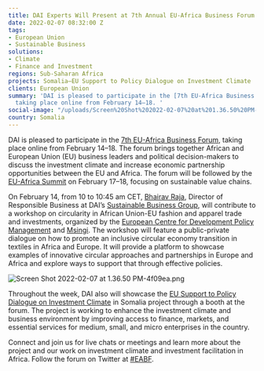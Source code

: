 ```yaml
---
title: DAI Experts Will Present at 7th Annual EU-Africa Business Forum
date: 2022-02-07 08:32:00 Z
tags:
- European Union
- Sustainable Business
solutions:
- Climate
- Finance and Investment
regions: Sub-Saharan Africa
projects: Somalia—EU Support to Policy Dialogue on Investment Climate
clients: European Union
summary: 'DAI is pleased to participate in the [7th EU-Africa Business Forum](https://www.euafrica-businessforum.com/),
  taking place online from February 14–18. '
social-image: "/uploads/Screen%20Shot%202022-02-07%20at%201.36.50%20PM-3f2d04.png"
country: Somalia
---
```


DAI is pleased to participate in the [7th EU-Africa Business Forum](https://www.euafrica-businessforum.com/), taking place online from February 14–18. The forum brings together African and European Union (EU) business leaders and political decision-makers to discuss the investment climate and increase economic partnership opportunities between the EU and Africa. The forum will be followed by the [EU-Africa Summit](https://www.consilium.europa.eu/en/meetings/international-summit/2022/02/17-18/) on February 17–18, focusing on sustainable value chains. 

On February 14, from 10 to 10:45 am CET, [Bhairav Raja](https://www.dai.com/who-we-are/our-team/bhairav-raja), Director of Responsible Business at DAI’s [Sustainable Business Group](https://www.dai.com/our-work/solutions/sustainable-business), will contribute to a workshop on circularity in African Union-EU fashion and apparel trade and investments, organized by the [European Centre for Development Policy Management](https://ecdpm.org/) and [Msingi](https://www.msingi.com/). The workshop will feature a public-private dialogue on how to promote an inclusive circular economy transition in textiles in Africa and Europe. It will provide a platform to showcase examples of innovative circular approaches and partnerships in Europe and Africa and explore ways to support that through effective policies. 

![Screen Shot 2022-02-07 at 1.36.50 PM-4f09ea.png](/uploads/Screen%20Shot%202022-02-07%20at%201.36.50%20PM-4f09ea.png)

Throughout the week, DAI also will showcase the [EU Support to Policy Dialogue on Investment Climate](https://www.dai.com/our-work/projects/somalia-eu-support-to-policy-dialogue-on-investment-climate) in Somalia project through a booth at the forum. The project is working to enhance the investment climate and business environment by improving access to finance, markets, and essential services for medium, small, and micro enterprises in the country. 

Connect and join us for live chats or meetings and learn more about the project and our work on investment climate and investment facilitation in Africa. Follow the forum on Twitter at ‌‌[#EABF](https://twitter.com/search?q=%23EABF&src=typed_query&f=live).